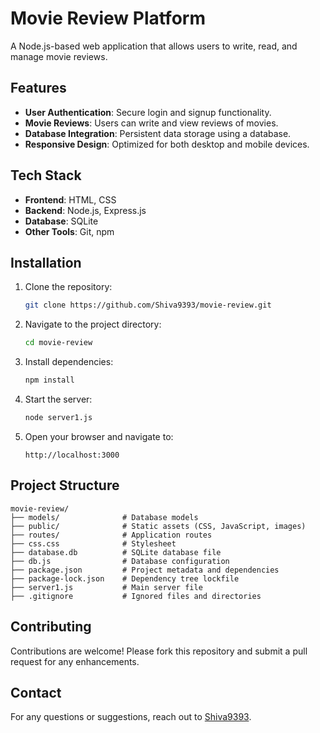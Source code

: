 # Movie Review Platform

A Node.js-based web application that allows users to write, read, and manage movie reviews.

## Features
- **User Authentication**: Secure login and signup functionality.
- **Movie Reviews**: Users can write and view reviews of movies.
- **Database Integration**: Persistent data storage using a database.
- **Responsive Design**: Optimized for both desktop and mobile devices.

## Tech Stack
- **Frontend**: HTML, CSS
- **Backend**: Node.js, Express.js
- **Database**: SQLite
- **Other Tools**: Git, npm

## Installation

1. Clone the repository:
   ```bash
   git clone https://github.com/Shiva9393/movie-review.git
   ```
2. Navigate to the project directory:
   ```bash
   cd movie-review
   ```
3. Install dependencies:
   ```bash
   npm install
   ```
4. Start the server:
   ```bash
   node server1.js
   ```
5. Open your browser and navigate to:
   ```
   http://localhost:3000
   ```

## Project Structure
```
movie-review/
├── models/              # Database models
├── public/              # Static assets (CSS, JavaScript, images)
├── routes/              # Application routes
├── css.css              # Stylesheet
├── database.db          # SQLite database file
├── db.js                # Database configuration
├── package.json         # Project metadata and dependencies
├── package-lock.json    # Dependency tree lockfile
├── server1.js           # Main server file
├── .gitignore           # Ignored files and directories
```

## Contributing
Contributions are welcome! Please fork this repository and submit a pull request for any enhancements.

## Contact
For any questions or suggestions, reach out to [Shiva9393](https://github.com/Shiva9393).
